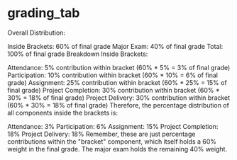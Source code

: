 # grading_tab
 
 Overall Distribution:

Inside Brackets: 60% of final grade
Major Exam: 40% of final grade
Total: 100% of final grade
Breakdown Inside Brackets:

Attendance: 5% contribution within bracket (60% * 5% = 3% of final grade)
Participation: 10% contribution within bracket (60% * 10% = 6% of final grade)
Assignment: 25% contribution within bracket (60% * 25% = 15% of final grade)
Project Completion: 30% contribution within bracket (60% * 30% = 18% of final grade)
Project Delivery: 30% contribution within bracket (60% * 30% = 18% of final grade)
Therefore, the percentage distribution of all components inside the brackets is:

Attendance: 3%
Participation: 6%
Assignment: 15%
Project Completion: 18%
Project Delivery: 18%
Remember, these are just percentage contributions within the "bracket" component, which itself holds a 60% weight in the final grade. The major exam holds the remaining 40% weight.